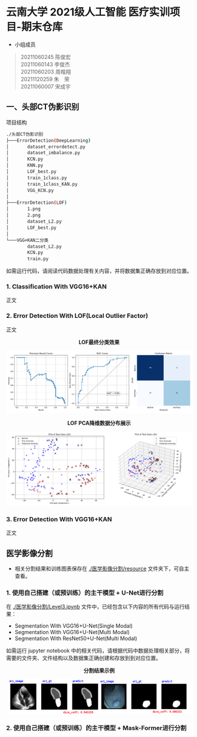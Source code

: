 # 云南大学 2021级人工智能 医疗实训项目-期末仓库

+ 小组成员
> 20211060245 陈俊宏  
> 20211060143 李俊杰  
> 20211060203 周楷翔  
> 20211120259 朱　荣  
> 20211060007 宋成宇  

## 一、头部CT伪影识别

项目结构
```sh
./头部CT伪影识别
├───ErrorDetection(DeepLearning)
│       dataset_errordetect.py
│       dataset_imbalance.py
│       KCN.py
│       KNN.py
│       LOF_best.py
│       train_1class.py
│       train_1class_KAN.py
│       VGG_KCN.py
│
├───ErrorDetection(LOF)
│       1.png
│       2.png
│       dataset_L2.py
│       LOF_best.py
│
└───VGG+KAN二分类
        dataset_L2.py
        KCN.py
        train.py
```
如需运行代码，请阅读代码数据处理有关内容，并将数据集正确存放到对应位置。

### 1. Classification With VGG16+KAN
正文

### 2. Error Detection With LOF(Local Outlier Factor)
正文

<p align="center"><strong>LOF最终分类效果</strong></p>  

![分类结果](./头部CT伪影识别/ErrorDetection(LOF)/1.png)

<p align="center"><strong>LOF PCA降维数据分布展示</strong></p>  

![PCA数据展示](./头部CT伪影识别/ErrorDetection(LOF)/2.png)

### 3. Error Detection With VGG16+KAN
正文

## 医学影像分割

+ 相关分割结果和训练图表保存在 [./医学影像分割/resource](./医学影像分割/resource/) 文件夹下，可自主查看。

### 1. 使用自己搭建（或预训练）的主干模型 + U-Net进行分割

在 [./医学影像分割/Level3.ipynb](./医学影像分割/Level3.ipynb) 文件中，已经包含以下内容的所有代码与运行结果：

+ Segmentation With VGG16+U-Net(Single Modal)
+ Segmentation With VGG16+U-Net(Multi Modal)
+ Segmentation With ResNet50+U-Net(Multi Modal)

如需运行 jupyter notebook 中的相关代码，请根据代码中数据处理相关部分，将需要的文件夹、文件结构以及数据集正确创建和存放到到对应位置。

<p align="center"><strong>分割结果示例</strong></p> 
<div style="display: flex; justify-content: center; align-items: center; flex-wrap:wrap; width: 100%; height: auto;">
        <img style="width: 49%;" alt="息肉分割结果" src="./医学影像分割/resource/multi_vgg_cs1.png" />
        <img style="width: 49%;" alt="心室分割结果" src="./医学影像分割/resource/multi_vgg_xr1.png" />
</div>


### 2. 使用自己搭建（或预训练）的主干模型 + Mask-Former进行分割